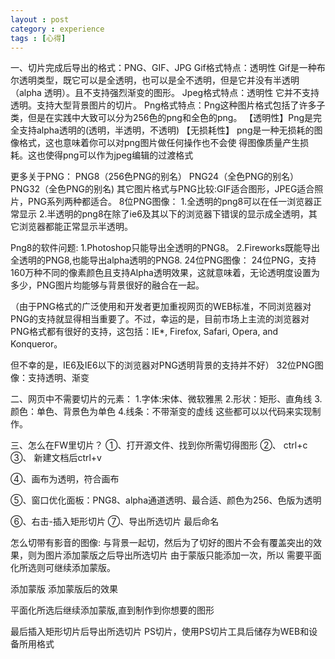 ```yaml
---
layout : post
category : experience
tags : [心得]
---
```

   一、切片完成后导出的格式：PNG、GIF、JPG
Gif格式特点：透明性
Gif是一种布尔透明类型，既它可以是全透明，也可以是全不透明，但是它并没有半透明（alpha 透明）。且不支持强烈渐变的图形。
Jpeg格式特点：透明性
它并不支持透明。支持大型背景图片的切片。
Png格式特点：Png这种图片格式包括了许多子类，但是在实践中大致可以分为256色的png和全色的png。
【透明性】Png是完全支持alpha透明的(透明，半透明，不透明)
【无损耗性】
png是一种无损耗的图像格式，这也意味着你可以对png图片做任何操作也不会使 得图像质量产生损耗。这也使得png可以作为jpeg编辑的过渡格式

更多关于PNG：
PNG8（256色PNG的别名）
PNG24（全色PNG的别名）
PNG32（全色PNG的别名)
其它图片格式与PNG比较:GIF适合图形，JPEG适合照片，PNG系列两种都适合。
8位PNG图像：
 1.全透明的png8可以在任一浏览器正常显示
 2.半透明的png8在除了ie6及其以下的浏览器下错误的显示成全透明，其它浏览器都能正常显示半透明。

Png8的软件问题:
1.Photoshop只能导出全透明的PNG8。
2.Fireworks既能导出全透明的PNG8,也能导出alpha透明的PNG8.
24位PNG图像：
    24位PNG，支持160万种不同的像素颜色且支持Alpha透明效果，这就意味着，无论透明度设置为多少，PNG图片均能够与背景很好的融合在一起。

（由于PNG格式的广泛使用和开发者更加重视网页的WEB标准，不同浏览器对PNG的支持就显得相当重要了。不过，幸运的是，目前市场上主流的浏览器对PNG格式都有很好的支持，这包括：IE*, Firefox, Safari, Opera, and Konqueror。

但不幸的是，IE6及IE6以下的浏览器对PNG透明背景的支持并不好）
32位PNG图像：支持透明、渐变

二、网页中不需要切片的元素：
1.字体:宋体、微软雅黑
2.形状：矩形、直角线
3.颜色：单色、背景色为单色
4.线条：不带渐变的虚线
这些都可以以代码来实现制作。

三、怎么在FW里切片？
①、打开源文件、找到你所需切得图形
②、
ctrl+c
③、
新建文档后ctrl+v


④、画布为透明，符合画布


⑤、窗口优化面板：PNG8、alpha通道透明、最合适、颜色为256、色版为透明

⑥、右击-插入矩形切片
⑦、导出所选切片
最后命名

怎么切带有影音的图像:
与背景一起切，然后为了切好的图片不会有覆盖突出的效果，则为图片添加蒙版之后导出所选切片
由于蒙版只能添加一次，所以 需要平面化所选则可继续添加蒙版。

添加蒙版
添加蒙版后的效果


平面化所选后继续添加蒙版,直到制作到你想要的图形

最后插入矩形切片后导出所选切片
PS切片，使用PS切片工具后储存为WEB和设备所用格式


